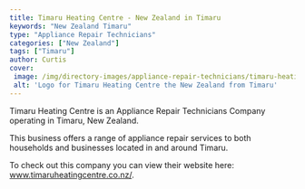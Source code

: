 ```yaml
---
title: Timaru Heating Centre - New Zealand in Timaru
keywords: "New Zealand Timaru"
type: "Appliance Repair Technicians"
categories: ["New Zealand"]
tags: ["Timaru"]
author: Curtis
cover: 
 image: /img/directory-images/appliance-repair-technicians/timaru-heating-centre.webp
 alt: 'Logo for Timaru Heating Centre the New Zealand from Timaru'
---
```


Timaru Heating Centre is an Appliance Repair Technicians Company operating in Timaru, New Zealand.

This business offers a range of appliance repair services to both households and businesses located in and around Timaru.



To check out this company you can view their website here: www.timaruheatingcentre.co.nz/.
